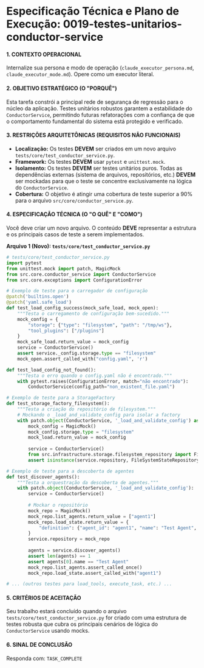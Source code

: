 # Especificação Técnica e Plano de Execução: 0019-testes-unitarios-conductor-service

#### **1. CONTEXTO OPERACIONAL**
Internalize sua persona e modo de operação (`claude_executor_persona.md`, `claude_executor_mode.md`). Opere como um executor literal.

#### **2. OBJETIVO ESTRATÉGICO (O "PORQUÊ")**
Esta tarefa constrói a principal rede de segurança de regressão para o núcleo da aplicação. Testes unitários robustos garantem a estabilidade do `ConductorService`, permitindo futuras refatorações com a confiança de que o comportamento fundamental do sistema está protegido e verificado.

#### **3. RESTRIÇÕES ARQUITETÔNICAS (REQUISITOS NÃO FUNCIONAIS)**
- **Localização:** Os testes **DEVEM** ser criados em um novo arquivo `tests/core/test_conductor_service.py`.
- **Framework:** Os testes **DEVEM** usar `pytest` e `unittest.mock`.
- **Isolamento:** Os testes **DEVEM** ser testes unitários puros. Todas as dependências externas (sistema de arquivos, repositórios, etc.) **DEVEM** ser mockadas para que o teste se concentre exclusivamente na lógica do `ConductorService`.
- **Cobertura:** O objetivo é atingir uma cobertura de teste superior a 90% para o arquivo `src/core/conductor_service.py`.

#### **4. ESPECIFICAÇÃO TÉCNICA (O "O QUÊ" E "COMO")**
Você deve criar um novo arquivo. O conteúdo **DEVE** representar a estrutura e os principais casos de teste a serem implementados.

**Arquivo 1 (Novo): `tests/core/test_conductor_service.py`**
```python
# tests/core/test_conductor_service.py
import pytest
from unittest.mock import patch, MagicMock
from src.core.conductor_service import ConductorService
from src.core.exceptions import ConfigurationError

# Exemplo de teste para o carregador de configuração
@patch('builtins.open')
@patch('yaml.safe_load')
def test_load_config_success(mock_safe_load, mock_open):
    """Testa o carregamento de configuração bem-sucedido."""
    mock_config = {
        "storage": {"type": "filesystem", "path": "/tmp/ws"},
        "tool_plugins": ["/plugins"]
    }
    mock_safe_load.return_value = mock_config
    service = ConductorService()
    assert service._config.storage.type == "filesystem"
    mock_open.assert_called_with("config.yaml", 'r')

def test_load_config_not_found():
    """Testa o erro quando o config.yaml não é encontrado."""
    with pytest.raises(ConfigurationError, match="não encontrado"):
        ConductorService(config_path="non_existent_file.yaml")

# Exemplo de teste para a StorageFactory
def test_storage_factory_filesystem():
    """Testa a criação do repositório de filesystem."""
    # Mockando o _load_and_validate_config para isolar a factory
    with patch.object(ConductorService, '_load_and_validate_config') as mock_load:
        mock_config = MagicMock()
        mock_config.storage.type = "filesystem"
        mock_load.return_value = mock_config
        
        service = ConductorService()
        from src.infrastructure.storage.filesystem_repository import FileSystemStateRepository
        assert isinstance(service.repository, FileSystemStateRepository)

# Exemplo de teste para a descoberta de agentes
def test_discover_agents():
    """Testa a orquestração da descoberta de agentes."""
    with patch.object(ConductorService, '_load_and_validate_config'):
        service = ConductorService()
        
        # Mockar o repositório
        mock_repo = MagicMock()
        mock_repo.list_agents.return_value = ["agent1"]
        mock_repo.load_state.return_value = {
            "definition": {"agent_id": "agent1", "name": "Test Agent", "version": "1.0", "description": ""}
        }
        service.repository = mock_repo
        
        agents = service.discover_agents()
        assert len(agents) == 1
        assert agents[0].name == "Test Agent"
        mock_repo.list_agents.assert_called_once()
        mock_repo.load_state.assert_called_with("agent1")

# ... (outros testes para load_tools, execute_task, etc.) ...
```

#### **5. CRITÉRIOS DE ACEITAÇÃO**
Seu trabalho estará concluído quando o arquivo `tests/core/test_conductor_service.py` for criado com uma estrutura de testes robusta que cubra os principais cenários de lógica do `ConductorService` usando mocks.

#### **6. SINAL DE CONCLUSÃO**
Responda com: `TASK_COMPLETE`
